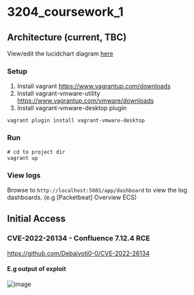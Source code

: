 # 3204_coursework_1

## Architecture (current, TBC)
View/edit the lucidchart diagram [here](https://lucid.app/lucidchart/6e6578d6-0ba2-476d-b156-56c140aab2bd/edit?viewport_loc=-393%2C-96%2C2219%2C979%2C0_0&invitationId=inv_5979f7e6-9a73-4b7e-b835-07418f9dae9d#)

### Setup
1. Install vagrant https://www.vagrantup.com/downloads
2. Install vagrant-vmware-utility https://www.vagrantup.com/vmware/downloads
3. Install vagrant-vmware-desktop plugin
```
vagrant plugin install vagrant-vmware-desktop
```

### Run
```
# cd to project dir
vagrant up
```
### View logs
Browse to `http://localhost:5601/app/dashboard` to view the log dashboards. (e.g [Packetbeat] Overview ECS)

## Initial Access
### CVE-2022-26134 - Confluence 7.12.4 RCE
https://github.com/Debajyoti0-0/CVE-2022-26134

#### E.g output of exploit
![image](https://user-images.githubusercontent.com/63487456/194700550-61e765b9-cc48-4789-88f1-bf01eeb86ac1.png)
